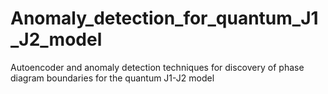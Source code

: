 # Anomaly_detection_for_quantum_J1_J2_model
Autoencoder and anomaly detection techniques for discovery of phase diagram boundaries for the quantum J1-J2 model
